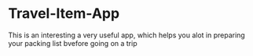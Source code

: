 # Travel-Item-App
This is an interesting a very useful app, which helps you alot in preparing your packing list bvefore going on a trip
